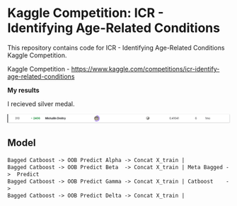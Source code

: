 # Kaggle Competition: ICR - Identifying Age-Related Conditions
This repository contains code for ICR - Identifying Age-Related Conditions Kaggle Competition.

Kaggle Competition - https://www.kaggle.com/competitions/icr-identify-age-related-conditions

<b>My results</b>

I recieved silver medal.

![Alt text](./results/results_icr.png)

## Model
```
Bagged Catboost -> OOB Predict Alpha -> Concat X_train |
Bagged Catboost -> OOB Predict Beta  -> Concat X_train | Meta Bagged ->  Predict
Bagged Catboost -> OOB Predict Gamma -> Concat X_train | Catboost    -> 
Bagged Catboost -> OOB Predict Delta -> Concat X_train |
```